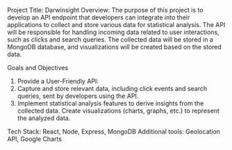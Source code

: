 Project Title: Darwinsight
Overview: The purpose of this project is to develop an API endpoint that developers can integrate into their applications to collect and store various data for statistical analysis. The API will be responsible for handling incoming data related to user interactions, such as clicks and search queries. The collected data will be stored in a MongoDB database, and visualizations will be created based on the stored data.

Goals and Objectives
1) Provide a User-Friendly API:
2) Capture and store relevant data, including click events and search queries, sent by developers using the API.
3) Implement statistical analysis features to derive insights from the collected data.
Create visualizations (charts, graphs, etc.) to represent the analyzed data.

Tech Stack: React, Node, Express, MongoDB
Additional tools: Geolocation API, Google Charts
